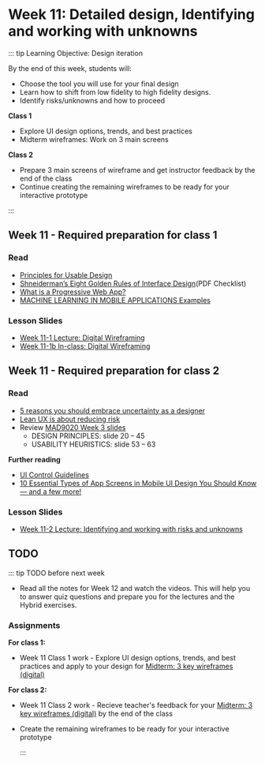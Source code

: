 # Week 11: Detailed design, Identifying and working with unknowns 

::: tip Learning Objective: Design iteration 

By the end of this week, students will:

- Choose the tool you will use for your final design
- Learn how to shift from low fidelity to high fidelity designs.
- Identify risks/unknowns and how to proceed

**Class 1** 

- Explore UI design options, trends, and best practices
- Midterm wireframes: Work on 3 main screens

**Class 2**

- Prepare 3 main screens of wireframe and get instructor feedback by the end of the class
- Continue creating the remaining wireframes to be ready for your interactive prototype

:::

## Week 11 - Required preparation for class 1

### Read

- [Principles for Usable Design](http://www.usabilitybok.org/principles-for-usable-design)
- [Shneiderman’s Eight Golden Rules of Interface Design](https://public-media.interaction-design.org/pdf/Shneiderman.s.Eight.Golden.Rules.Worksheet.pdf)(PDF Checklist)
- [What is a Progressive Web App?](https://developer.mozilla.org/en-US/docs/Web/Progressive_web_apps/Introduction) 
- [MACHINE LEARNING IN MOBILE APPLICATIONS Examples](https://theappsolutions.com/blog/development/machine-learning-in-mobile-app/)

### Lesson Slides

- [Week 11-1 Lecture: Digital Wireframing](https://drive.google.com/drive/folders/1kCPUsO4_f6Hz47THcBzFBiMlCJIzpvG7)
- [Week 11-1b In-class: Digital Wireframing](https://drive.google.com/drive/folders/1kCPUsO4_f6Hz47THcBzFBiMlCJIzpvG7)


## Week 11 - Required preparation for class 2

### Read

- [5 reasons you should embrace uncertainty as a designer](https://medium.com/@MartijnvdBroeck/5-reasons-why-every-designer-should-embrace-uncertainty-670341b6c64e) 
- [Lean UX is about reducing risk](https://medium.com/@drewmck/lean-ux-is-about-reducing-risk-1d7d505d2881)
- Review [MAD9020 Week 3 slides](https://drive.google.com/drive/folders/1BlPhZVyvBiRa5n-D0bbHVyn6H8YN2n5c?usp=sharing)
  - DESIGN PRINCIPLES: slide 20 – 45 
  - USABILITY HEURISTICS: slide 53 – 63


**Further reading**

- [UI Control Guidelines](https://balsamiq.com/learn/ui-control-guidelines/)
- [10 Essential Types of App Screens in Mobile UI Design You Should Know — and a few more!](https://cadabra.studio/blog/10-types-of-app-screens-you-should-know)


### Lesson Slides

- [Week 11-2 Lecture: Identifying and working with risks and unknowns](https://drive.google.com/drive/folders/1kCPUsO4_f6Hz47THcBzFBiMlCJIzpvG7)


## TODO

::: tip TODO before next week

- Read all the notes for Week 12 and watch the videos. This will help you to answer quiz questions and prepare you for the lectures and the Hybrid exercises.

### Assignments

**For class 1:** 
- Week 11 Class 1 work - Explore UI design options, trends, and best practices and apply to your design for [Midterm: 3 key wireframes (digital)](../../assignments/midterm.md)

**For class 2:** 
- Week 11 Class 2 work - Recieve teacher's feedback for your [Midterm: 3 key wireframes (digital)](../../assignments/midterm.md) by the end of the class
- Create the remaining wireframes to be ready for your interactive prototype

  :::
